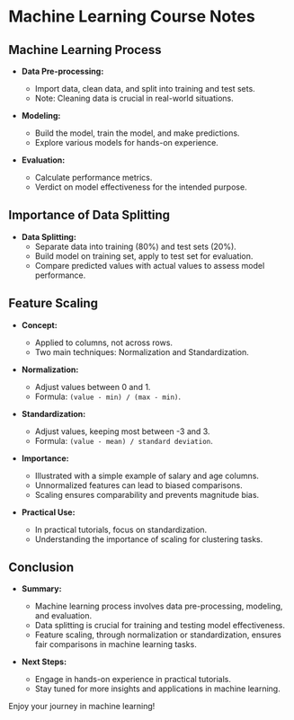 # Machine Learning Course Notes

## Machine Learning Process

- **Data Pre-processing:**
  - Import data, clean data, and split into training and test sets.
  - Note: Cleaning data is crucial in real-world situations.
  
- **Modeling:**
  - Build the model, train the model, and make predictions.
  - Explore various models for hands-on experience.
  
- **Evaluation:**
  - Calculate performance metrics.
  - Verdict on model effectiveness for the intended purpose.

## Importance of Data Splitting

- **Data Splitting:**
  - Separate data into training (80%) and test sets (20%).
  - Build model on training set, apply to test set for evaluation.
  - Compare predicted values with actual values to assess model performance.

## Feature Scaling

- **Concept:**
  - Applied to columns, not across rows.
  - Two main techniques: Normalization and Standardization.

- **Normalization:**
  - Adjust values between 0 and 1.
  - Formula: `(value - min) / (max - min)`.

- **Standardization:**
  - Adjust values, keeping most between -3 and 3.
  - Formula: `(value - mean) / standard deviation`.

- **Importance:**
  - Illustrated with a simple example of salary and age columns.
  - Unnormalized features can lead to biased comparisons.
  - Scaling ensures comparability and prevents magnitude bias.

- **Practical Use:**
  - In practical tutorials, focus on standardization.
  - Understanding the importance of scaling for clustering tasks.

## Conclusion

- **Summary:**
  - Machine learning process involves data pre-processing, modeling, and evaluation.
  - Data splitting is crucial for training and testing model effectiveness.
  - Feature scaling, through normalization or standardization, ensures fair comparisons in machine learning tasks.

- **Next Steps:**
  - Engage in hands-on experience in practical tutorials.
  - Stay tuned for more insights and applications in machine learning.

Enjoy your journey in machine learning!
